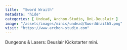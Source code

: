 ```yaml
---
title:  "Sword Wraith"
metadate: "hide"
categories: [ Undead, Archon-Studio, DnL-Deuslair ]
image: "/assets/images/minis/undead/SwordWraith5.png"
visit: "https://www.archon-studio.com"
---
```

Dungeons & Lasers: Deuslair Kickstarter mini.